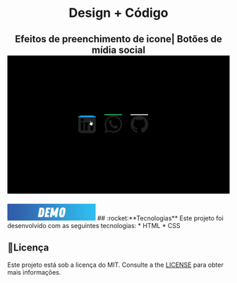 <h1 align="center">
 Design + Código <br>
 </h1>

<h2 align="center">
Efeitos de preenchimento de icone| Botões de mídia social <br>

<img src="github/efeito.gif" alt="preenchimento" width="750">
</h2>
<img src="github/demo.png" alt="https://luisrobertoantunes.github.io/Efeitos-de-preenchimento-de-icone/" width="200">
## :rocket:**Tecnologias**
Este projeto foi desenvolvido com as seguintes tecnologias:
*  HTML
*  CSS

## :pencil:**Licença**
Este projeto está sob a licença do MIT. Consulte a the [LICENSE](https://github.com/LuisRobertoAntunes/Efeitos-de-preenchimento-de-icone/blob/LuisRobertoAntunes-Redme.md/LICENSE) para obter mais informações.
